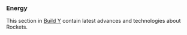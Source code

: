 ### Energy

This section in [Build Y](https://buildy.necrozmalabs.com/) contain latest advances and technologies about Rockets.